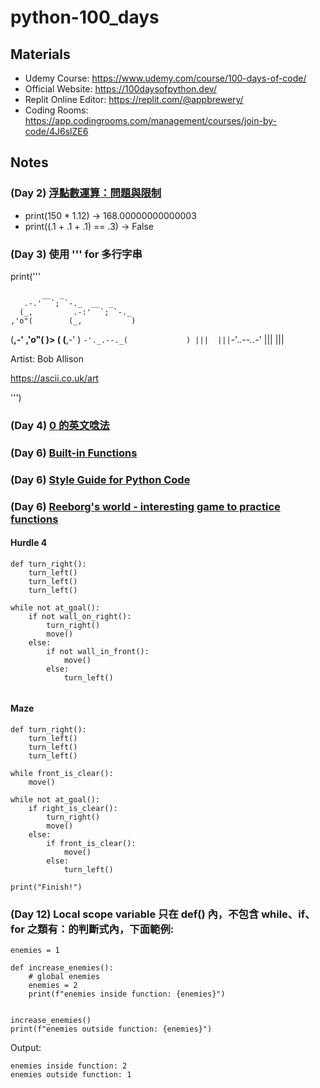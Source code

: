 # python-100_days

## Materials
- Udemy Course: https://www.udemy.com/course/100-days-of-code/ 
- Official Website: https://100daysofpython.dev/
- Replit Online Editor: https://replit.com/@appbrewery/
- Coding Rooms: https://app.codingrooms.com/management/courses/join-by-code/4J6slZE6


## Notes
### (Day 2) [浮點數運算：問題與限制](https://docs.python.org/zh-tw/3/tutorial/floatingpoint.html)
- print(150 * 1.12) -> 168.00000000000003
- print((.1 + .1 + .1) == .3) -> False


### (Day 3) 使用 ''' for 多行字串

print('''

           __  _
       .-.'  `; `-._  __  _
      (_,         .-:'  `; `-._
    ,'o"(        (_,           )
   (__,-'      ,'o"(            )>
      (       (__,-'            )
       `-'._.--._(             )
          |||  |||`-'._.--._.-'
                     |||  |||

Artist:  Bob Allison

https://ascii.co.uk/art

''')

### (Day 4) [0 的英文唸法](https://asoenglishschool.com/%E3%80%8C%E9%9B%B6%E3%80%8D%E5%85%B6%E4%BB%96%E8%8B%B1%E6%96%87%E8%AA%AA%E6%B3%95-%E8%8B%B1%E6%96%87%E5%B0%8F%E6%95%B80-001%E6%80%8E%E9%BA%BC%E8%AA%AA-%E6%AF%94%E6%95%B810-%E5%8F%AA%E8%83%BD/)


### (Day 6) [Built-in Functions](https://docs.python.org/3/library/functions.html)

### (Day 6) [Style Guide for Python Code](https://peps.python.org/pep-0008/)

### (Day 6) [Reeborg's world - interesting game to practice functions](https://reeborg.ca/reeborg.html?lang=en&mode=python&menu=worlds%2Fmenus%2Freeborg_intro_en.json&name=Hurdle%201&url=worlds%2Ftutorial_en%2Fhurdle1.json)

#### Hurdle 4
```
def turn_right():
    turn_left()
    turn_left()
    turn_left()

while not at_goal():
    if not wall_on_right():
        turn_right()
        move()
    else:
        if not wall_in_front():
            move()
        else:
            turn_left()
 
```

#### Maze
```
def turn_right():
    turn_left()
    turn_left()
    turn_left()

while front_is_clear():
    move()
 
while not at_goal():
    if right_is_clear():
        turn_right()
        move()
    else:
        if front_is_clear():
            move()
        else:
            turn_left()
    
print("Finish!")
```


### (Day 12) Local scope variable 只在 def() 內，不包含 while、if、for 之類有：的判斷式內，下面範例:
```
enemies = 1

def increase_enemies():
    # global enemies
    enemies = 2
    print(f"enemies inside function: {enemies}")


increase_enemies()
print(f"enemies outside function: {enemies}")
```

Output:
```
enemies inside function: 2
enemies outside function: 1
```